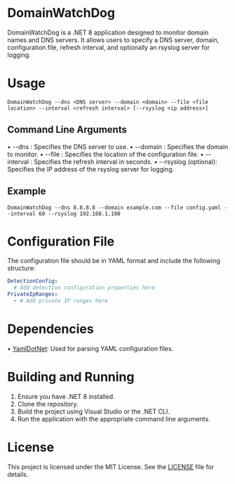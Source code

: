 # DomainWatchDog

DomainWatchDog is a .NET 8 application designed to monitor domain names and DNS servers. 
It allows users to specify a DNS server, domain, configuration file, refresh interval, and optionally an rsyslog server for logging.

# Usage

```console
DomainWatchDog --dns <DNS server> --domain <domain> --file <file location> --interval <refresh interval> [--rsyslog <ip address>]
```

## Command Line Arguments
•	--dns <DNS server>: Specifies the DNS server to use.
•	--domain <domain>: Specifies the domain to monitor.
•	--file <file location>: Specifies the location of the configuration file.
•	--interval <refresh interval>: Specifies the refresh interval in seconds.
•	--rsyslog <ip address> (optional): Specifies the IP address of the rsyslog server for logging.

## Example

```console
DomainWatchDog --dns 8.8.8.8 --domain example.com --file config.yaml --interval 60 --rsyslog 192.168.1.100
```

# Configuration File
The configuration file should be in YAML format and include the following structure:

```yaml
DetectionConfig: 
  # Add detection configuration properties here
PrivateIpRanges: 
  - # Add private IP ranges here
```

# Dependencies
•	[YamlDotNet](https://github.com/aaubry/YamlDotNet): Used for parsing YAML configuration files.

# Building and Running
1.	Ensure you have .NET 8 installed.
2.	Clone the repository.
3.	Build the project using Visual Studio or the .NET CLI.
4.	Run the application with the appropriate command line arguments.

# License
This project is licensed under the MIT License. See the [LICENSE](LICENSE) file for details.
